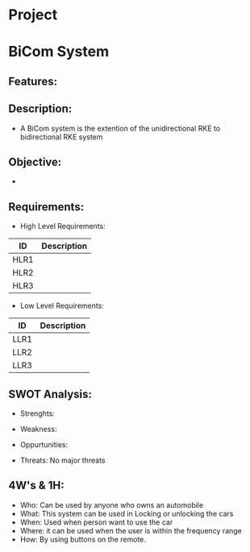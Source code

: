 # Project
# BiCom System
## Features:
## Description:
* A BiCom system is the extention of the unidirectional RKE to bidirectional RKE system
## Objective:
*
## Requirements:
* High Level Requirements:

|  ID  |  Description  |
| ------  | ------  |
|  HLR1  |    | 
|  HLR2  |    |
|  HLR3  |    |

* Low Level Requirements:

|  ID  |  Description  |
|  ------  |  ------  |
|  LLR1  |    |
|  LLR2  |    |
|  LLR3  |    |

## SWOT Analysis:
* Strenghts: 

* Weakness:  

* Oppurtunities: 

* Threats: No major threats

## 4W's & 1H:
* Who: Can be used by anyone who owns an automobile
* What: This system can be used in Locking or unlocking the cars
* When: Used when person want to use the car
* Where: it can be used when the user is within the frequency range 
* How: By using buttons on the remote.
